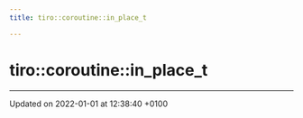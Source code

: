 ```yaml
---
title: tiro::coroutine::in_place_t

---
```


# tiro::coroutine::in_place_t





-------------------------------

Updated on 2022-01-01 at 12:38:40 +0100